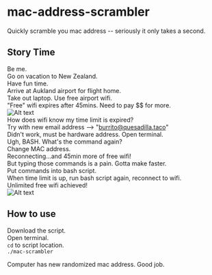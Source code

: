 # mac-address-scrambler
Quickly scramble you mac address -- seriously it only takes a second.

## Story Time
Be me. <br />
Go on vacation to New Zealand. <br />
Have fun time. <br />
Arrive at Aukland airport for flight home. <br />
Take out laptop. Use free airport wifi. <br />
"Free" wifi expires after 45mins. Need to pay $$ for more. <br />
![Alt text](https://media.giphy.com/media/aZ3LDBs1ExsE8/giphy.gif "wtf.gif") <br />
How does wifi know my time limit is expired? <br />
Try with new email address --> "burrito@quesadilla.taco" <br />
Didn't work, must be hardware address.
Open terminal. <br />
Ugh, BASH. What's the command again? <br />
Change MAC address. <br />
Reconnecting...and 45min more of free wifi! <br />
But typing those commands is a pain. Gotta make faster. <br />
Put commands into bash script. <br />
When time limit is up, run bash script again, reconnect to wifi. <br />
Unlimited free wifi achieved! <br />
![Alt text](https://media.giphy.com/media/mL9DgfAMK4sKI/giphy.gif "what_a_bamf.gif")<br />

## How to use
Download the script. <br />
Open terminal. <br />
`cd` to script location. <br />
`./mac-scrambler` <br />

Computer has new randomized mac address. Good job.
